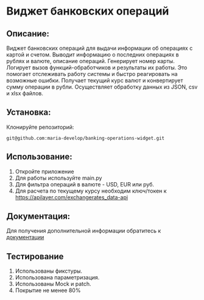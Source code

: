 # Виджет банковских операций

## Описание: 

Виджет банковских операций для выдачи информации об операциях с картой и счетом. 
Выводит информацию о последних операциях в рублях и валюте, описание операций. 
Генерирует номер карты.
Логирует вызов функций-обработчиков и результаты их работы. 
Это помогает отслеживать работу системы и быстро реагировать на возможные ошибки.
Получает текущий курс валют и конвертирует сумму операции в рубли.
Осуществляет обработку данных из JSON, csv и xlsx файлов.


## Установка:

Клонируйте репозиторий:
```
git@github.com:maria-develop/banking-operations-widget.git
```

## Использование:

1. Откройте приложение
2. Для работы используйте main.py
3. Для фильтра операций в валюте - USD, EUR или руб.
4. Для расчета по текущему курсу необходим ключ/токен к https://apilayer.com/exchangerates_data-api


## Документация:

Для получения дополнительной информации обратитесь к [документации](docs/README.md)

## Тестирование

1. Использованы фикстуры.
2. Использована параметризация.
3. Использованы Mock и patch.
3. Покрытие не менее 80%